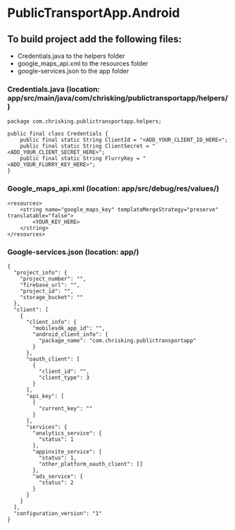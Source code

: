 # PublicTransportApp.Android

## To build project add the following files:
* Credentials.java to the helpers folder
* google_maps_api.xml to the resources folder
* google-services.json to the app folder

### Credentials.java (location: app/src/main/java/com/chrisking/publictransportapp/helpers/)

```
package com.chrisking.publictransportapp.helpers;

public final class Credentials {
    public final static String ClientId = "<ADD_YOUR_CLIENT_ID_HERE>";
    public final static String ClientSecret = "<ADD_YOUR_CLIENT_SECRET_HERE>";
    public final static String FlurryKey = "<ADD_YOUR_FLURRY_KEY_HERE>";
}
```

### Google_maps_api.xml (location: app/src/debug/res/values/)

```
<resources>
    <string name="google_maps_key" templateMergeStrategy="preserve" translatable="false">
        <YOUR_KEY_HERE>
    </string>
</resources>
```

### Google-services.json (location: app/)

```
{
  "project_info": {
    "project_number": "",
    "firebase_url": "",
    "project_id": "",
    "storage_bucket": ""
  },
  "client": [
    {
      "client_info": {
        "mobilesdk_app_id": "",
        "android_client_info": {
          "package_name": "com.chrisking.publictransportapp"
        }
      },
      "oauth_client": [
        {
          "client_id": "",
          "client_type": 3
        }
      ],
      "api_key": [
        {
          "current_key": ""
        }
      ],
      "services": {
        "analytics_service": {
          "status": 1
        },
        "appinvite_service": {
          "status": 1,
          "other_platform_oauth_client": []
        },
        "ads_service": {
          "status": 2
        }
      }
    }
  ],
  "configuration_version": "1"
}
```

